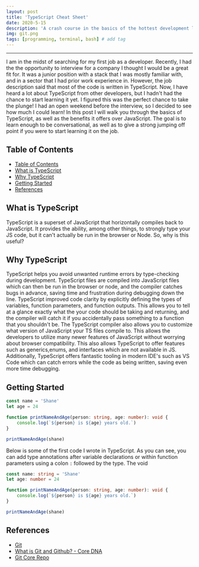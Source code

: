 ```yaml
---
layout: post
title: 'TypeScript Cheat Sheet'
date: 2020-5-15
description: 'A crash course in the basics of the hottest development language'
img: git.png
tags: [programming, terminal, bash] # add tag
---
```


---

I am in the midst of searching for my first job as a developer. Recently, I had the the opportunity to interview for a company I thought I would be a great fit for. It was a junior position with a stack that I was mostly familiar with, and in a sector that I had prior work experience in. However, the job description said that most of the code is written in TypeScript. Now, I have heard a lot about TypeScript from other developers, but I hadn't had the chance to start learning it yet. I figured this was the perfect chance to take the plunge! I had an open weekend before the interview, so I decided to see how much I could learn! In this post I will walk you through the basics of TypeScript, as well as the benefits it offers over JavaScript. The goal is to learn enough to be conversational, as well as to give a strong jumping off point if you were to start learning it on the job.

## Table of Contents

- [Table of Contents](#table-of-contents)
- [What is TypeScript](#what-is-typescript)
- [Why TypeScript](#why-typescript)
- [Getting Started](#getting-started)
- [References](#references)

## What is TypeScript

TypeScript is a superset of JavaScript that horizontally compiles back to JavaScript. It provides the ability, among other things, to strongly type your JS code, but it can't actually be run in the browser or Node. So, why is this useful?

## Why TypeScript

TypeScript helps you avoid unwanted runtime errors by type-checking during development. TypeScript files are compiled into JavaScript files which can then be run in the browser or node, and the compiler catches bugs in advance, saving time and frustration during debugging down the line. TypeScript improved code clarity by explicitly defining the types of variables, function parameters, and function outputs. This allows you to tell at a glance exactly what the your code should be taking and returning, and the compiler will catch it if you accidentally pass something to a function that you shouldn't be. The TypeScript compiler also allows you to customize what version of JavaScript your TS files compile to. This allows the developers to utilize many newer features of JavaScript without worrying about browser compatibility. This also allows TypeScript to offer features such as generics,enums, and interfaces which are not available in JS. Additionally, TypeScript offers fantastic tooling in modern IDE's such as VS Code which can catch errors while the code as being written, saving even more time debugging.

## Getting Started

```TypeScript
const name = 'Shane'
let age = 24

function printNameAndAge(person: string, age: number): void {
    console.log(`${person} is ${age} years old.`)
}

printNameAndAge(shane)
```

Below is some of the first code I wrote in TypeScript. As you can see, you can add type annotations after variable declarations or within function parameters using a colon `:` followed by the type. The void

```TypeScript
const name: string = 'Shane'
let age: number = 24

function printNameAndAge(person: string, age: number): void {
    console.log(`${person} is ${age} years old.`)
}

printNameAndAge(shane)
```

## References

- [Git](https://git-scm.com/)
- [What is Git and Github? - Core DNA](https://www.coredna.com/blogs/what-is-git-and-github-part-two)
- [Git Core Repo](https://git.kernel.org/pub/scm/git/git.git/about/)
